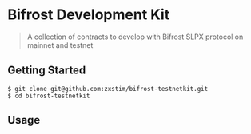 # Bifrost Development Kit
> A collection of contracts to develop with Bifrost SLPX protocol on mainnet and testnet

## Getting Started

```shell
$ git clone git@github.com:zxstim/bifrost-testnetkit.git
$ cd bifrost-testnetkit
```

## Usage


